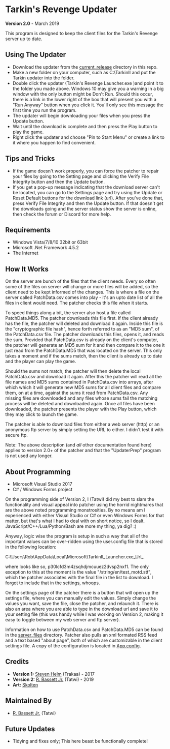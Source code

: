 # Tarkin's Revenge Updater
**Version 2.0** - March 2019  

This program is designed to keep the client files for the Tarkin's Revenge server up to date.

## Using The Updater

- Download the updater from the [current_release](./current_release) directory in this repo.
- Make a new folder on your computer, such as C:\TarkinII and put the Tarkin updater into the folder.
- Double click the updater (Tarkin's Revenge Launcher.exe )and point it to the folder you made above. Windows 10 may give you a warning in a big window with the only button might be Don't Run. Should this occur, there is a link in the lower right of the box that will present you with a "Run Anyway" button when you click it. You'll only see this message the first time you run the program.
- The updater will begin downloading your files when you press the Update button.
- Wait until the download is complete and then press the Play button to play the game.
- Right click the updater and choose "Pin to Start Menu" or create a link to it where you happen to find convenient.

## Tips and Tricks

- If the game doesn't work properly, you can force the patcher to repair your files by going to the Setting page and clicking the Verify File Integrity button and then the Update button.
- If you get a pop-up message indicating that the download server can't be located, you can go to the Settings page and try using the Update or Reset Default buttons for the download link (url). After you've done that, press Verify File Integrity and then the Update button. If that doesn't get the downloads going and the server status show the server is online, then check the forum or Discord for more help.

## Requirements

- Windows Vista/7/8/10 32bit or 63bit
- Microsoft .Net Framework 4.5.2
- The Internet

## How It Works
On the server are bunch of the files that the client needs. Every so often some of the files on server will change or more files will be added, so the client need to be kept informed of the changes. This is where a file on the server called PatchData.csv comes into play - it's an upto date list of all the files in client would need. The patcher checks this file when it starts.  

To speed things along a bit, the server also host a file called PatchData.MD5. The patcher downloads this file first. If the client already has the file, the patcher will deleted and download it again. Inside this file is the "cryptographic file hash", hence forth referred to as an "MD5 sum", of the PatchData.csv file. The patcher downloads this files, opens it, and reads the sum. Provided that PatchData.csv is already on the client's computer, the patcher will generate an MD5 sum for it and then compare it to the one it just read from the PatchData.MD5 that was located on the server. This only takes a moment and if the sums match, then the client is already up to date and the player can play the game.  

Should the sums not match, the patcher will then delete the local PatchData.csv and download it again. After this the patcher will read all the file names and MD5 sums contained in PatchData.csv into arrays, after which which it will generate new MD5 sums for all client files and compare them, on at a time, against the sums it read from PatchData.csv. Any missing files are downloaded and any files whose sums fail the matching process will be deleted and downloaded again.  Once all files have been downloaded, the patcher presents the player with the Play button, which they may click to launch the game.  

The patcher is able to download files from either a web server (http) or an anonymous ftp server by simply setting the URL to either. I didn't test it with secure ftp.  

Note: The above description (and *all* other documentation found here) applies to version 2.0+ of the patcher and that the "UpdaterPrep" program is not used any longer.

## About Programming

- Microsoft Visual Studio 2017
- C# / Windows Forms project

On the programming side of Version 2, I (Tatwi) did my best to slam the functionality and visual appeal into patcher using the horrid nightmares that are the above noted programming monstrosities. By no means am I experienced with either Visual Studio or C# or even Windows Forms for that matter, but that's what I had to deal with on short notice, so I dealt. JavaScript/C++/Lua/Python/Bash are more my thing, ya dig? :)  

Anyway, logic wise the program is setup in such a way that all of the important values can be over-ridden using the user.config file that is stored in the following location:  

C:\Users\Rob\AppData\Local\Microsoft\TarkinII_Launcher.exe_Url_<file hash>  

where <file hash> looks like so, p30lcfd3m4zsqhdjmcuuez2dvsp2nxf1. The only exception to this at the moment is the value "/string/en/test_motd.stf", which the patcher associates with the final file in the list to download. I forgot to include that in the settings, whoops.  

On the settings page of the patcher there is a button that will open up the settings file, where you can manually edit the values. Simply change the values you want, save the file, close the patcher, and relaunch it. There is also an area where you are able to type in the download url and save it to your setting file (this was handy while I was working on Version 2, making it easy to toggle between my web server and ftp server).  

Information on how to use PatchData.csv and PatchData.MD5 can be found in the [server_files](./server_files) directory. Patcher also pulls an xml formated RSS feed and a text based "about page", both of which are customizable in the client settings file. A copy of the configuration is located in [App.config](./Updater/App.config).  

## Credits

- **Version 1:**  [Steven Helm](https://github.com/Trakaa) (Trakaa) - 2017
- **Version 2:** [R. Bassett Jr.](https://github.com/Tatwi) (Tatwi) - 2019
- **Art:** [Skolten](https://tarkinswg.com/index.php?/profile/7-skolten/)

## Maintained By

- [R. Bassett Jr.](https://github.com/Tatwi) (Tatwi)

## Future Updates
- Tidying and fixes only; This here beast be functionally complete!